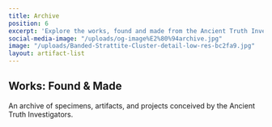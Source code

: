 ```yaml
---
title: Archive
position: 6
excerpt: 'Explore the works, found and made from the Ancient Truth Investigator team. '
social-media-image: "/uploads/og-image%E2%80%94archive.jpg"
image: "/uploads/Banded-Strattite-Cluster-detail-low-res-bc2fa9.jpg"
layout: artifact-list
---
```


## Works: Found & Made

An archive of specimens, artifacts, and projects conceived by the Ancient Truth Investigators.
